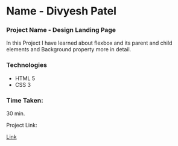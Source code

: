 # Name - Divyesh Patel

### Project Name - Design Landing Page
In this Project I have learned about flexbox and its parent and child elements and Background property more in detail.

### Technologies
- HTML 5
- CSS 3

### Time Taken:
 30 min.
 
 Project Link:
  
  [Link](https://designlandingpage.vercel.app)
